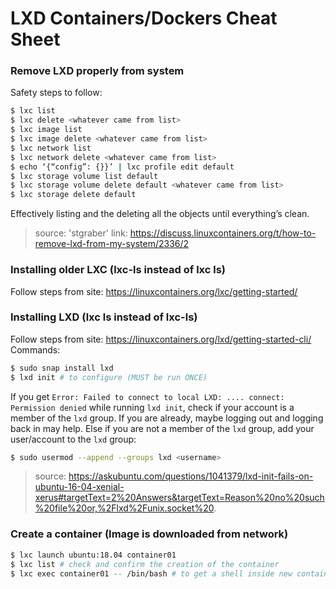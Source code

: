 # LXD Containers/Dockers Cheat Sheet

### Remove LXD properly from system
Safety steps to follow:
```bash
$ lxc list
$ lxc delete <whatever came from list>
$ lxc image list
$ lxc image delete <whatever came from list>
$ lxc network list
$ lxc network delete <whatever came from list>
$ echo ‘{“config”: {}}’ | lxc profile edit default
$ lxc storage volume list default
$ lxc storage volume delete default <whatever came from list>
$ lxc storage delete default
```
Effectively listing and the deleting all the objects until everything’s clean.
> source: 'stgraber' 
> link: https://discuss.linuxcontainers.org/t/how-to-remove-lxd-from-my-system/2336/2

### Installing older LXC (lxc-ls instead of lxc ls)
Follow steps from site: 
https://linuxcontainers.org/lxc/getting-started/

### Installing LXD (lxc ls instead of lxc-ls)
Follow steps from site: 
https://linuxcontainers.org/lxd/getting-started-cli/
Commands:
```bash
$ sudo snap install lxd
$ lxd init # to configure (MUST be run ONCE)
```
If you get `Error: Failed to connect to local LXD: .... connect: Permission denied` while running `lxd init`, check if your account is a member of the `lxd` group. If you are already, maybe logging out and logging back in may help. Else if you are not a member of the `lxd` group, add your user/account to the `lxd` group:
```bash
$ sudo usermod --append --groups lxd <username>
```
>source: https://askubuntu.com/questions/1041379/lxd-init-fails-on-ubuntu-16-04-xenial-xerus#targetText=2%20Answers&targetText=Reason%20no%20such%20file%20or,%2Flxd%2Funix.socket%20.

### Create a container (Image is downloaded from network)
```bash
$ lxc launch ubuntu:18.04 container01
$ lxc list # check and confirm the creation of the container
$ lxc exec container01 -- /bin/bash # to get a shell inside new container
```

